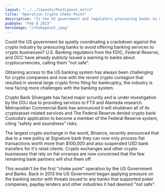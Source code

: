 ```yaml
---
layout: "../../layouts/PostLayout.astro"
title: "Operation Crypto Choke Point"
description: "Is the US government and regulators pressuring banks to deny crypto firms banking services?"
pubDate: "Feb 8 2023"
heroImage: "/chokepoint.jpeg"
---
```


Could the US government be quietly coordinating a crackdown against the crypto industry by pressuring banks to avoid offering banking services to crypto businesses? U.S. Banking regulators from the FDIC, Federal Reserve, and OCC have already publicly issued a warning to banks about cryptocurrencies, calling them "not safe". 

Obtaining access to the US banking system has always been challenging for crypto companies and now with the recent crypto contagion that resulted in several large crypto firms filing for bankruptcy, the industry is now facing more challenges with the banking system.

Crypto Bank Silvergate has faced major scrunity and is under investigation by the DOJ due to providing services to FTX and Alameda research. 
Metropolitan Commercial Bank has announced it will shutdown all of its cryptoasset-related services and The Federal Reserve denied crypto bank Custodia’s application to become a member of the Federal Reserve system, citing “safety and soundness” risks.

The largest crypto exchange in the world, Binance, recently announced that due to a new policy at Signature bank they can now only process fiat transactions worth more than $100,000 and also suspended USD bank transfers for it's retail clients. Crypto exchanges and other crypto businesses that rely on fiat onramps are now concerned that the few remaining bank partners will shut them off. 

This wouldn't be the first "choke point" operation by the US Government and Banks. Back in 2013 the US Government began applying pressure on the banking sector with threats issued to any banks that supported poker companies, payday lenders and other industries it had deemed "not safe".
